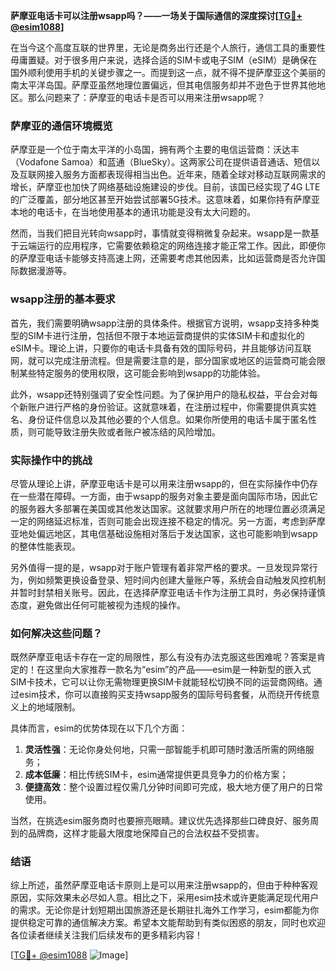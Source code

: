 **萨摩亚电话卡可以注册wsapp吗？——一场关于国际通信的深度探讨[[TG💪+ @esim1088](https://t.me/s/esim1088)]**

在当今这个高度互联的世界里，无论是商务出行还是个人旅行，通信工具的重要性毋庸置疑。对于很多用户来说，选择合适的SIM卡或电子SIM（eSIM）是确保在国外顺利使用手机的关键步骤之一。而提到这一点，就不得不提萨摩亚这个美丽的南太平洋岛国。萨摩亚虽然地理位置偏远，但其电信服务却并不逊色于世界其他地区。那么问题来了：萨摩亚的电话卡是否可以用来注册wsapp呢？

### 萨摩亚的通信环境概览

萨摩亚是一个位于南太平洋的小岛国，拥有两个主要的电信运营商：沃达丰（Vodafone Samoa）和蓝通（BlueSky）。这两家公司在提供语音通话、短信以及互联网接入服务方面都表现得相当出色。近年来，随着全球对移动互联网需求的增长，萨摩亚也加快了网络基础设施建设的步伐。目前，该国已经实现了4G LTE的广泛覆盖，部分地区甚至开始尝试部署5G技术。这意味着，如果你持有萨摩亚本地的电话卡，在当地使用基本的通讯功能是没有太大问题的。

然而，当我们把目光转向wsapp时，事情就变得稍微复杂起来。wsapp是一款基于云端运行的应用程序，它需要依赖稳定的网络连接才能正常工作。因此，即便你的萨摩亚电话卡能够支持高速上网，还需要考虑其他因素，比如运营商是否允许国际数据漫游等。

### wsapp注册的基本要求

首先，我们需要明确wsapp注册的具体条件。根据官方说明，wsapp支持多种类型的SIM卡进行注册，包括但不限于本地运营商提供的实体SIM卡和虚拟化的eSIM卡。理论上讲，只要你的电话卡具备有效的国际号码，并且能够访问互联网，就可以完成注册流程。但是需要注意的是，部分国家或地区的运营商可能会限制某些特定服务的使用权限，这可能会影响到wsapp的功能体验。

此外，wsapp还特别强调了安全性问题。为了保护用户的隐私权益，平台会对每个新账户进行严格的身份验证。这就意味着，在注册过程中，你需要提供真实姓名、身份证件信息以及其他必要的个人信息。如果你所使用的电话卡属于匿名性质，则可能导致注册失败或者账户被冻结的风险增加。

### 实际操作中的挑战

尽管从理论上讲，萨摩亚电话卡是可以用来注册wsapp的，但在实际操作中仍存在一些潜在障碍。一方面，由于wsapp的服务对象主要是面向国际市场，因此它的服务器大多部署在美国或其他发达国家。这就要求用户所在的地理位置必须满足一定的网络延迟标准，否则可能会出现连接不稳定的情况。另一方面，考虑到萨摩亚地处偏远地区，其电信基础设施相对落后于发达国家，这也可能影响到wsapp的整体性能表现。

另外值得一提的是，wsapp对于账户管理有着非常严格的要求。一旦发现异常行为，例如频繁更换设备登录、短时间内创建大量账户等，系统会自动触发风控机制并暂时封禁相关账号。因此，在选择萨摩亚电话卡作为注册工具时，务必保持谨慎态度，避免做出任何可能被视为违规的操作。

### 如何解决这些问题？

既然萨摩亚电话卡存在一定的局限性，那么有没有办法克服这些困难呢？答案是肯定的！在这里向大家推荐一款名为“esim”的产品——esim是一种新型的嵌入式SIM卡技术，它可以让你无需物理更换SIM卡就能轻松切换不同的运营商网络。通过esim技术，你可以直接购买支持wsapp服务的国际号码套餐，从而绕开传统意义上的地域限制。

具体而言，esim的优势体现在以下几个方面：

1. **灵活性强**：无论你身处何地，只需一部智能手机即可随时激活所需的网络服务；
2. **成本低廉**：相比传统SIM卡，esim通常提供更具竞争力的价格方案；
3. **便捷高效**：整个设置过程仅需几分钟时间即可完成，极大地方便了用户的日常使用。

当然，在挑选esim服务商时也要擦亮眼睛。建议优先选择那些口碑良好、服务周到的品牌商，这样才能最大限度地保障自己的合法权益不受损害。

### 结语

综上所述，虽然萨摩亚电话卡原则上是可以用来注册wsapp的，但由于种种客观原因，实际效果未必尽如人意。相比之下，采用esim技术或许更能满足现代用户的需求。无论你是计划短期出国旅游还是长期驻扎海外工作学习，esim都能为你提供稳定可靠的通信解决方案。希望本文能帮助到有类似困惑的朋友，同时也欢迎各位读者继续关注我们后续发布的更多精彩内容！

[[TG💪+ @esim1088](https://t.me/s/esim1088) ![Image](https://i.postimg.cc/4NQfJmqS/Snipaste-2025-05-13-00-14-12.png)]